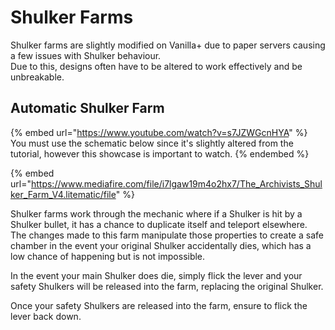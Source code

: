 # Shulker Farms

Shulker farms are slightly modified on Vanilla+ due to paper servers causing a few issues with Shulker behaviour.\
Due to this, designs often have to be altered to work effectively and be unbreakable.

## Automatic Shulker Farm

{% embed url="https://www.youtube.com/watch?v=s7JZWGcnHYA" %}
You must use the schematic below since it's slightly altered from the tutorial, however this showcase is important to watch.
{% endembed %}

{% embed url="https://www.mediafire.com/file/i7lgaw19m4o2hx7/The_Archivists_Shulker_Farm_V4.litematic/file" %}

Shulker farms work through the mechanic where if a Shulker is hit by a Shulker bullet, it has a chance to duplicate itself and teleport elsewhere. The changes made to this farm manipulate those properties to create a safe chamber in the event your original Shulker accidentally dies, which has a low chance of happening but is not impossible.

In the event your main Shulker does die, simply flick the lever and your safety Shulkers will be released into the farm, replacing the original Shulker.

Once your safety Shulkers are released into the farm, ensure to flick the lever back down.
